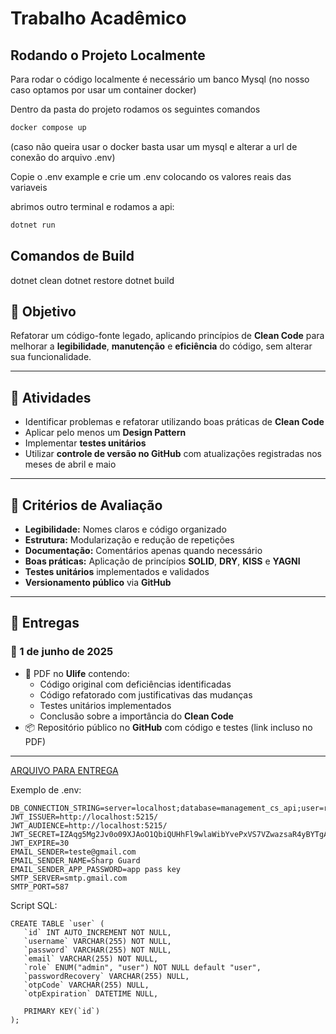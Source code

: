 ﻿# Trabalho Acadêmico

## Rodando o Projeto Localmente

Para rodar o código localmente é necessário um banco Mysql (no nosso caso optamos por usar um container docker)

Dentro da pasta do projeto rodamos os seguintes comandos

```bash
docker compose up
```

(caso não queira usar o docker basta usar um mysql e alterar a url de conexão do arquivo .env)

Copie o .env example e crie um .env colocando os valores reais das variaveis

abrimos outro terminal e rodamos a api:

```bash
dotnet run
```

## Comandos de Build

dotnet clean
dotnet restore
dotnet build

## 🎯 Objetivo

Refatorar um código-fonte legado, aplicando princípios de **Clean Code** para melhorar a **legibilidade**, **manutenção** e **eficiência** do código, sem alterar sua funcionalidade.

---

## 📌 Atividades

- Identificar problemas e refatorar utilizando boas práticas de **Clean Code**
- Aplicar pelo menos um **Design Pattern**
- Implementar **testes unitários**
- Utilizar **controle de versão no GitHub** com atualizações registradas nos meses de abril e maio

---

## 📝 Critérios de Avaliação

- **Legibilidade:** Nomes claros e código organizado
- **Estrutura:** Modularização e redução de repetições
- **Documentação:** Comentários apenas quando necessário
- **Boas práticas:** Aplicação de princípios **SOLID**, **DRY**, **KISS** e **YAGNI**
- **Testes unitários** implementados e validados
- **Versionamento público** via **GitHub**

---

## 📅 Entregas

### 📌 1 de junho de 2025

- 📄 PDF no **Ulife** contendo:
  - Código original com deficiências identificadas
  - Código refatorado com justificativas das mudanças
  - Testes unitários implementados
  - Conclusão sobre a importância do **Clean Code**
- 📦 Repositório público no **GitHub** com código e testes (link incluso no PDF)

---

[ARQUIVO PARA ENTREGA](https://docs.google.com/document/d/12hYDcAg29dHkn7aEFC8bcyYv-Xd_OSCnnwZ3GkMcCf8/edit?usp=sharing)

Exemplo de .env:

```
DB_CONNECTION_STRING=server=localhost;database=management_cs_api;user=root;password=2004;
JWT_ISSUER=http://localhost:5215/
JWT_AUDIENCE=http://localhost:5215/
JWT_SECRET=IZAqg5Mg2Jv0o09XJAoO1QbiQUHhFl9wlaWibYvePxVS7VZwazsaR4yBYTgA893K
JWT_EXPIRE=30
EMAIL_SENDER=teste@gmail.com
EMAIL_SENDER_NAME=Sharp Guard
EMAIL_SENDER_APP_PASSWORD=app pass key
SMTP_SERVER=smtp.gmail.com
SMTP_PORT=587
```

Script SQL:

```
CREATE TABLE `user` (
   `id` INT AUTO_INCREMENT NOT NULL,
   `username` VARCHAR(255) NOT NULL,
   `password` VARCHAR(255) NOT NULL,
   `email` VARCHAR(255) NOT NULL,
   `role` ENUM("admin", "user") NOT NULL default "user",
   `passwordRecovery` VARCHAR(255) NULL,
   `otpCode` VARCHAR(255) NULL,
   `otpExpiration` DATETIME NULL,

   PRIMARY KEY(`id`)
);
```
